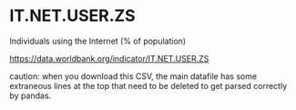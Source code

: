 # IT.NET.USER.ZS

Individuals using the Internet (% of population)

https://data.worldbank.org/indicator/IT.NET.USER.ZS

caution: when you download this CSV, the main datafile has some extraneous lines at the top that need to be deleted to get parsed correctly by pandas.

